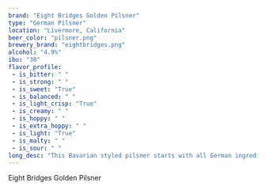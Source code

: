 ```yaml
---
brand: "Eight Bridges Golden Pilsner"
type: "German Pilsner"
location: "Livermore, California"
beer_color: "pilsner.png"
brewery_brand: "eightbridges.png"
alcohol: "4.9%"
ibu: "30"
flavor_profile:
 - is_bitter: " "
 - is_strong: " "
 - is_sweet: "True"
 - is_balanced: " "
 - is_light_crisp: "True"
 - is_creamy: " "
 - is_hoppy: " "
 - is_extra_hoppy: " "
 - is_light: "True"
 - is_malty: " "
 - is_sour: " "
long_desc: "This Bavarian styled pilsner starts with all German ingredients to which is added a bit of noble hop for a little spiciness. The wonderfully malty aroma, that is classic to this style, is balanced with a noble hop character. The beer is crystal clear, straw colored with a brilliant white head."
---
```


Eight Bridges Golden Pilsner